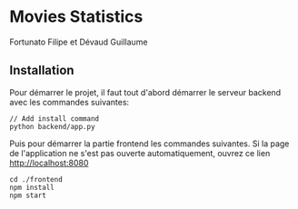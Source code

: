 # Movies Statistics
Fortunato Filipe et Dévaud Guillaume

## Installation
Pour démarrer le projet, il faut tout d'abord démarrer le serveur backend avec les commandes suivantes:
```
// Add install command
python backend/app.py
```

Puis pour démarrer la partie frontend les commandes suivantes. Si la page de l'application ne s'est pas ouverte automatiquement, ouvrez ce lien [http://localhost:8080](http://localhost:8080)
```
cd ./frontend
npm install
npm start
```
